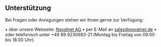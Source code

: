 ## Unterstützung

Bei Fragen oder Anregungen stehen wir Ihnen gerne zur Verfügung:

•	über unsere Webseite: [Novalnet AG](https://www.novalnet.de/kontakt/haendler)
•	per E-Mail an [sales@novalnet.de](mailto:sales@novalnet.de)
•	oder telefonisch unter +49 89 9230683-21 (Montag bis Freitag von 09:00 bis 18:00 Uhr).
